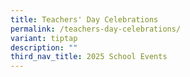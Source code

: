 ```yaml
---
title: Teachers' Day Celebrations
permalink: /teachers-day-celebrations/
variant: tiptap
description: ""
third_nav_title: 2025 School Events
---
```

